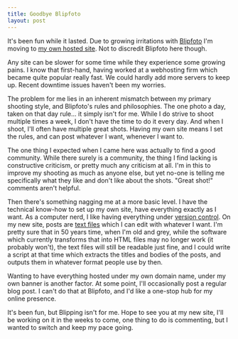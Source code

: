 ```yaml
---
title: Goodbye Blipfoto
layout: post
---
```


It's been fun while it lasted. Due to growing irritations with
[Blipfoto](http://blipfoto.com/mv) I'm moving to [my own hosted
site](http://marten.veldthuis.com/). Not to discredit Blipfoto here though.

Any site can be slower for some time while they experience some growing pains.
I know that first-hand, having worked at a webhosting firm which became quite
popular really fast. We could hardly add more servers to keep up. Recent
downtime issues haven't been my worries.

The problem for me lies in an inherent mismatch between my primary shooting
style, and Blipfoto's rules and philosophies. The one photo a day, taken on
that day rule... it simply isn't for me. While I do strive to shoot multiple
times a week, I don't have the time to do it every day. And when I shoot, I'll
often have multiple great shots. Having my own site means I set the rules, and
can post whatever I want, whenever I want to.

The one thing I expected when I came here was actually to find a good
community. While there surely is a community, the thing I find lacking is
constructive criticism, or pretty much any criticism at all. I'm in this to
improve my shooting as much as anyone else, but yet no-one is telling me
specifically what they like and don't like about the shots. "Great shot!"
comments aren't helpful.

Then there's something nagging me at a more basic level. I have the technical
know-how to set up my own site, have everything exactly as I want. As a
computer nerd, I like having everything under [version
control](http://github.com/marten/marten.veldthuis.com/tree/master). On my new
site, posts are [text
files](http://github.com/marten/marten.veldthuis.com/raw/88d8f445f5e6be32c270fa1f605dfc5881f87db8/photos/_posts/2009-05-12-playground.textile)
which I can edit with whatever I want. I'm pretty sure that in 50 years time,
when I'm old and grey, while the software which currently transforms that into
HTML files may no longer work (it probably won't), the text files will still be
readable just fine, and I could write a script at that time which extracts the
titles and bodies of the posts, and outputs them in whatever format people use
by then.

Wanting to have everything hosted under my own domain name, under my own banner
is another factor. At some point, I'll occasionally post a regular blog post. I
can't do that at Blipfoto, and I'd like a one-stop hub for my online presence.

It's been fun, but Blipping isn't for me. Hope to see you at my new site, I'll
be working on it in the weeks to come, one thing to do is commenting, but I
wanted to switch and keep my pace going.
